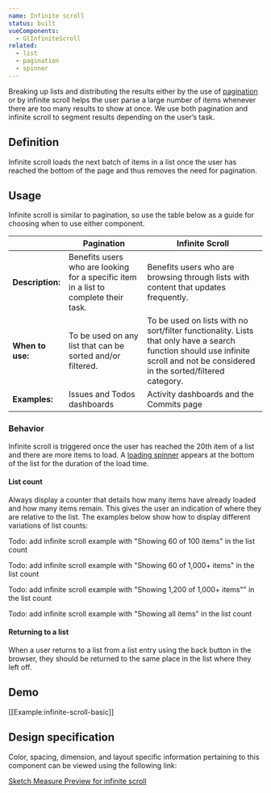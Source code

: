 ```yaml
---
name: Infinite scroll
status: built
vueComponents:
  - GlInfiniteScroll
related:
  - list
  - pagination
  - spinner
---
```


Breaking up lists and distributing the results either by the use of [pagination](/components/pagination) or by infinite scroll helps the user parse a large number of items whenever there are too many results to show at once. We use both pagination and infinite scroll to segment results depending on the user’s task.

## Definition

Infinite scroll loads the next batch of items in a list once the user has reached the bottom of the page and thus removes the need for pagination.

## Usage

Infinite scroll is similar to pagination, so use the table below as a guide for choosing when to use either component.

| | Pagination | Infinite Scroll |
| ----- | ---------- | --------------- |
| **Description:** | Benefits users who are looking for a specific item in a list to complete their task. | Benefits users who are browsing through lists with content that updates frequently. |
| **When to use:** | To be used on any list that can be sorted and/or filtered. | To be used on lists with no sort/filter functionality. Lists that only have a search function should use infinite scroll and not be considered in the sorted/filtered category. |
| **Examples:** | Issues and Todos dashboards | Activity dashboards and the Commits page |

### Behavior

Infinite scroll is triggered once the user has reached the 20th item of a list and there are more items to load. A [loading spinner](/components/spinner) appears at the bottom of the list for the duration of the load time.

#### List count

Always display a counter that details how many items have already loaded and how many items remain. This gives the user an indication of where they are relative to the list. The examples below show how to display different variations of list counts:

Todo: add infinite scroll example with "Showing 60 of 100 items" in the list count

Todo: add infinite scroll example with "Showing 60 of 1,000+ items" in the list count

Todo: add infinite scroll example with "Showing 1,200 of 1,000+ items"" in the list count

Todo: add infinite scroll example with "Showing all items" in the list count

#### Returning to a list

When a user returns to a list from a list entry using the back button in the browser, they should be returned to the same place in the list where they left off.

## Demo

[[Example:infinite-scroll-basic]]

## Design specification

Color, spacing, dimension, and layout specific information pertaining to this component can be viewed using the following link:

[Sketch Measure Preview for infinite scroll](https://gitlab-org.gitlab.io/gitlab-design/hosted/andy/ce%23133-Infinite-Scroll-components-spec-previews/)
